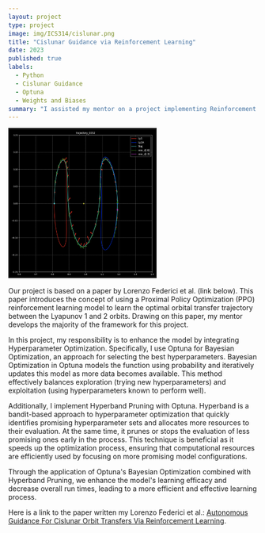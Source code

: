 ```yaml
---
layout: project
type: project
image: img/ICS314/cislunar.png
title: "Cislunar Guidance via Reinforcement Learning"
date: 2023
published: true
labels:
  - Python
  - Cislunar Guidance
  - Optuna
  - Weights and Biases
summary: "I assisted my mentor on a project implementing Reinforcement Learning to cislunar orbital transfers."
---
```


<img width="300px" class="float-start pe-3" src="../img/ICS314/RLGuidance.png">

Our project is based on a paper by Lorenzo Federici et al. (link below). This paper introduces the concept of using a Proximal Policy Optimization (PPO) reinforcement learning model to learn the optimal orbital transfer trajectory between the Lyapunov 1 and 2 orbits. Drawing on this paper, my mentor develops the majority of the framework for this project.

In this project, my responsibility is to enhance the model by integrating Hyperparameter Optimization. Specifically, I use Optuna for Bayesian Optimization, an approach for selecting the best hyperparameters. Bayesian Optimization in Optuna models the function using probability and iteratively updates this model as more data becomes available. This method effectively balances exploration (trying new hyperparameters) and exploitation (using hyperparameters known to perform well).

Additionally, I implement Hyperband Pruning with Optuna. Hyperband is a bandit-based approach to hyperparameter optimization that quickly identifies promising hyperparameter sets and allocates more resources to their evaluation. At the same time, it prunes or stops the evaluation of less promising ones early in the process. This technique is beneficial as it speeds up the optimization process, ensuring that computational resources are efficiently used by focusing on more promising model configurations.

Through the application of Optuna's Bayesian Optimization combined with Hyperband Pruning, we enhance the model's learning efficacy and decrease overall run times, leading to a more efficient and effective learning process.

Here is a link to the paper written my Lorenzo Federici et al.: [Autonomous Guidance For Cislunar Orbit Transfers Via Reinforcement Learning](https://www.researchgate.net/publication/353828924_Autonomous_Guidance_for_Cislunar_Orbit_Transfers_via_Reinforcement_Learning).
